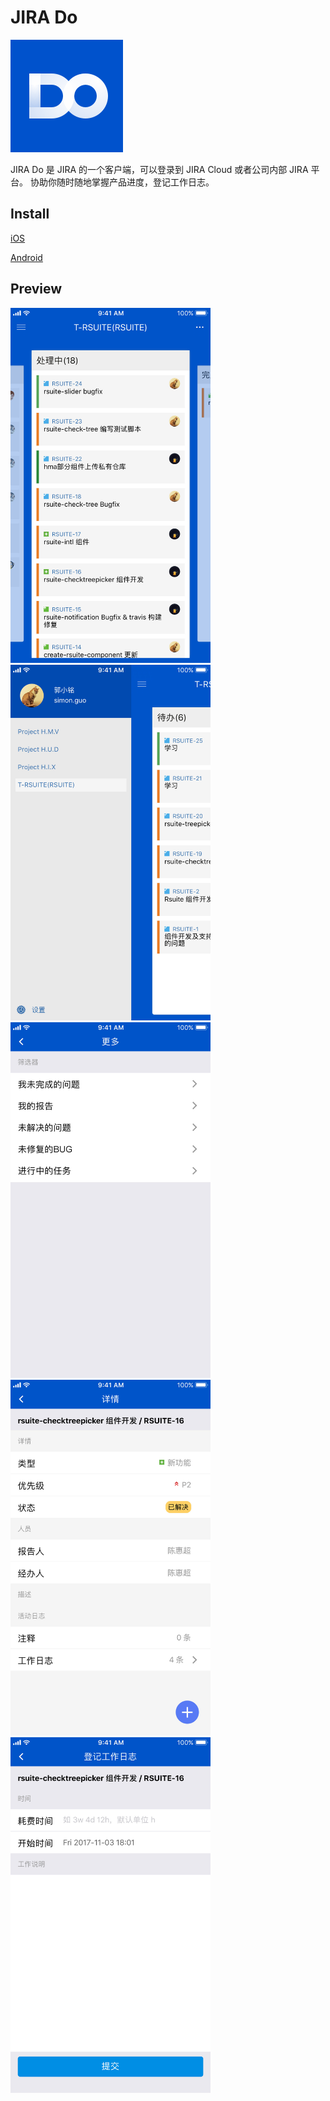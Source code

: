 # JIRA Do

![logo](./resources/logo.png)

JIRA Do 是 JIRA 的一个客户端，可以登录到 JIRA Cloud 或者公司内部 JIRA 平台。
协助你随时随地掌握产品进度，登记工作日志。


## Install

[iOS](https://itunes.apple.com/cn/app/jira-do/id1453143910?mt=8)

[Android](https://github.com/hypers/JiraAgileApp/raw/master/android/release/jira-do.apk)


## Preview

<img src="./resources/preview-1.jpg" width="320" /> <img src="./resources/preview-2.jpg" width="320" /> <img src="./resources/preview-3.jpg" width="320" /> <img src="./resources/preview-4.jpg" width="320" /> <img src="./resources/preview-5.jpg" width="320" />


